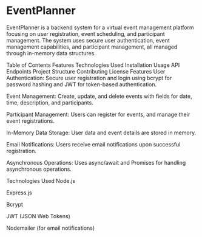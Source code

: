 # EventPlanner
EventPlanner is a backend system for a virtual event management platform focusing on user registration, event scheduling, and participant management. The system uses secure user authentication, event management capabilities, and participant management, all managed through in-memory data structures.

Table of Contents
Features
Technologies Used
Installation
Usage
API Endpoints
Project Structure
Contributing
License
Features
User Authentication: Secure user registration and login using bcrypt for password hashing and JWT for token-based authentication.

Event Management: Create, update, and delete events with fields for date, time, description, and participants.

Participant Management: Users can register for events, and manage their event registrations.

In-Memory Data Storage: User data and event details are stored in memory.

Email Notifications: Users receive email notifications upon successful registration.

Asynchronous Operations: Uses async/await and Promises for handling asynchronous operations.


Technologies Used
Node.js

Express.js

Bcrypt

JWT (JSON Web Tokens)

Nodemailer (for email notifications)


